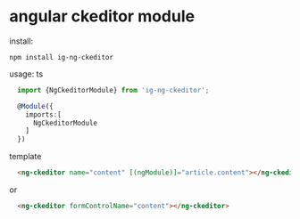 # angular ckeditor module

install:

`npm install ig-ng-ckeditor`

usage:
ts
```typescript
  import {NgCkeditorModule} from 'ig-ng-ckeditor';

  @Module({
    imports:[
      NgCkeditorModule
    ]
  })
```
template

```html
  <ng-ckeditor name="content" [(ngModule)]="article.content"></ng-ckeditor>
```
or 
```html
  <ng-ckeditor formControlName="content"></ng-ckeditor>
```

